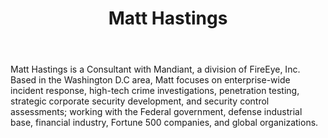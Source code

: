 ﻿---
title: Matt Hastings
description: ""
image: /images/author/matt-hastings.jpg
social:
- icon: fab fa-facebook
  link: https://facebook.com/#
- icon: fab fa-twitter
  link: https://twitter.com/#
- icon: fab fa-github
  link: https://github.com/#
- icon: fas fa-link
  link: ""
- icon: fab fa-linkedin-in
  link: https://www.linkedin.com/in/#/
- icon: fab fa-youtube
  link: '#'
- icon: fab fa-twitch
  link: https://www.twitch.tv/#

---
Matt Hastings is a Consultant with Mandiant, a division of FireEye, Inc. Based in the Washington D.C area, Matt focuses on  enterprise-wide incident response, high-tech crime investigations, penetration testing, strategic corporate security development, and security control assessments; working with the Federal government, defense industrial base, financial industry, Fortune 500 companies, and global organizations.
